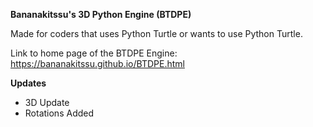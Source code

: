 **Bananakitssu's 3D Python Engine (BTDPE)**

Made for coders that uses Python Turtle or wants to use Python Turtle.

Link to home page of the BTDPE Engine: https://bananakitssu.github.io/BTDPE.html

**Updates**

- 3D Update
- Rotations Added
